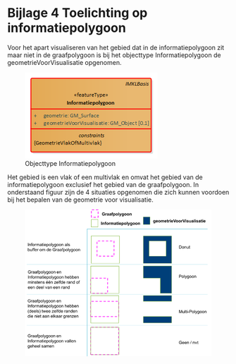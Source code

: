 Bijlage 4 Toelichting op informatiepolygoon
===========================================

Voor het apart visualiseren van het gebied dat in de informatiepolygoon zit maar
niet in de graafpolygoon is bij het objecttype Informatiepolygoon de
geometrieVoorVisualisatie opgenomen.

<!-- ![](docs/media/Bijlage3-1.png) -->
<figure id="afb_Informatiepolygoon">
    <img src="docs/media/Informatiepolygoon.png" alt="Informatiepolygoon">
    <figcaption>Objecttype Informatiepolygoon</figcaption>
</figure>

Het gebied is een vlak of een multivlak en omvat het gebied van de
informatiepolygoon exclusief het gebied van de graafpolygoon. In onderstaand
figuur zijn de 4 situaties opgenomen die zich kunnen voordoen bij het bepalen
van de geometrie voor visualisatie.

<!-- ![](docs/media/Bijlage3-2.png) -->
<figure id="afb_Bijlage3-2.png">
    <img src="docs/media/Bijlage3-2.png" alt="Afbeelding Bijlage3-2">
    <figcaption></figcaption>
</figure>